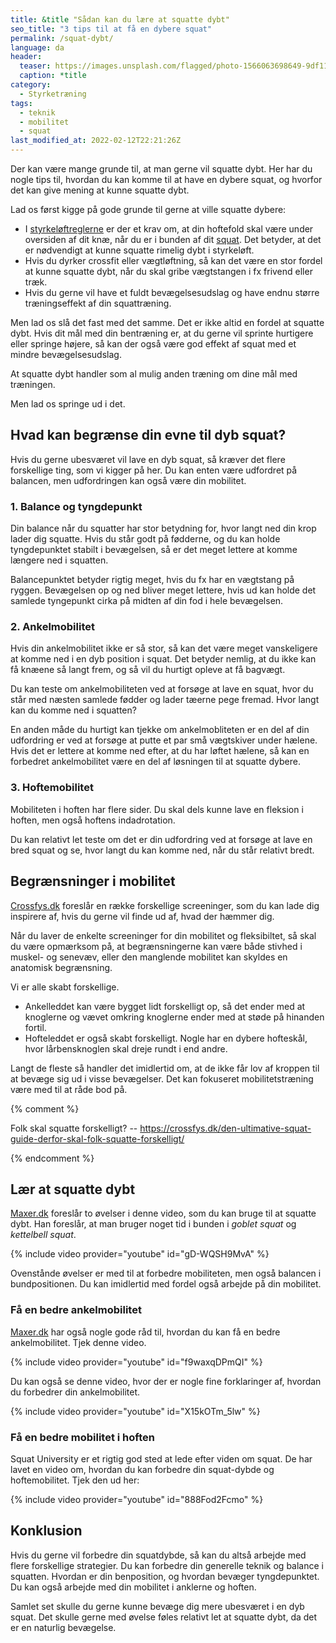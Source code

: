 ```yaml
---
title: &title "Sådan kan du lære at squatte dybt"
seo_title: "3 tips til at få en dybere squat"
permalink: /squat-dybt/
language: da
header:
  teaser: https://images.unsplash.com/flagged/photo-1566063698649-9df11f39ba51?ixlib=rb-1.2.1&ixid=MnwxMjA3fDB8MHxwaG90by1wYWdlfHx8fGVufDB8fHx8&auto=format&fit=crop&w=400&q=5
  caption: *title
category:
  - Styrketræning
tags:
  - teknik
  - mobilitet
  - squat
last_modified_at: 2022-02-12T22:21:26Z
---
```


Der kan være mange grunde til, at man gerne vil squatte dybt. Her har du nogle tips til, hvordan du kan komme til at have en dybere squat, og hvorfor det kan give mening at kunne squatte dybt.

Lad os først kigge på gode grunde til gerne at ville squatte dybere:

- I [styrkeløftreglerne](/powerlifting-rules/) er der et krav om, at din hoftefold skal være under oversiden af dit knæ, når du er i bunden af dit [squat](/squat/). Det betyder, at det er nødvendigt at kunne squatte rimelig dybt i styrkeløft.
- Hvis du dyrker crossfit eller vægtløftning, så kan det være en stor fordel at kunne squatte dybt, når du skal gribe vægtstangen i fx frivend eller træk.
- Hvis du gerne vil have et fuldt bevægelsesudslag og have endnu større træningseffekt af din squattræning.

Men lad os slå det fast med det samme. Det er ikke altid en fordel at squatte dybt. Hvis dit mål med din bentræning er, at du gerne vil sprinte hurtigere eller springe højere, så kan der også være god effekt af squat med et mindre bevægelsesudslag.

At squatte dybt handler som al mulig anden træning om dine mål med træningen.

Men lad os springe ud i det.

## Hvad kan begrænse din evne til dyb squat?

Hvis du gerne ubesværet vil lave en dyb squat, så kræver det flere forskellige ting, som vi kigger på her. Du kan enten være udfordret på balancen, men udfordringen kan også være din mobilitet.

### 1. Balance og tyngdepunkt

Din balance når du squatter har stor betydning for, hvor langt ned din krop lader dig squatte. Hvis du står godt på fødderne, og du kan holde tyngdepunktet stabilt i bevægelsen, så er det meget lettere at komme længere ned i squatten.

Balancepunktet betyder rigtig meget, hvis du fx har en vægtstang på ryggen. Bevægelsen op og ned bliver meget lettere, hvis ud kan holde det samlede tyngepunkt cirka på midten af din fod i hele bevægelsen.

### 2. Ankelmobilitet

Hvis din ankelmobilitet ikke er så stor, så kan det være meget vanskeligere at komme ned i en dyb position i squat. Det betyder nemlig, at du ikke kan få knæene så langt frem, og så vil du hurtigt opleve at få bagvægt.

Du kan teste om ankelmobiliteten ved at forsøge at lave en squat, hvor du står med næsten samlede fødder og lader tæerne pege fremad. Hvor langt kan du komme ned i squatten?

En anden måde du hurtigt kan tjekke om ankelmobliteten er en del af din udfordring er ved at forsøge at putte et par små vægtskiver under hælene. Hvis det er lettere at komme ned efter, at du har løftet hælene, så kan en forbedret ankelmobilitet være en del af løsningen til at squatte dybere.

### 3. Hoftemobilitet

Mobiliteten i hoften har flere sider. Du skal dels kunne lave en fleksion i hoften, men også hoftens indadrotation.

Du kan relativt let teste om det er din udfordring ved at forsøge at lave en bred squat og se, hvor langt du kan komme ned, når du står relativt bredt.

## Begrænsninger i mobilitet

[Crossfys.dk](https://crossfys.dk/den-ultimative-squat-guide-del-2-saadan-bliver-du-en-bedre-squatter/) foreslår en række forskellige screeninger, som du kan lade dig inspirere af, hvis du gerne vil finde ud af, hvad der hæmmer dig.

Når du laver de enkelte screeninger for din mobilitet og fleksibiltet, så skal du være opmærksom på, at begrænsningerne kan være både stivhed i muskel- og senevæv, eller den manglende mobilitet kan skyldes en anatomisk begrænsning.

Vi er alle skabt forskellige.

- Ankelleddet kan være bygget lidt forskelligt op, så det ender med at knoglerne og vævet omkring knoglerne ender med at støde på hinanden fortil.
- Hofteleddet er også skabt forskelligt. Nogle har en dybere hofteskål, hvor lårbensknoglen skal dreje rundt i end andre.

Langt de fleste så handler det imidlertid om, at de ikke får lov af kroppen til at bevæge sig ud i visse bevægelser. Det kan fokuseret mobilitetstræning være med til at råde bod på.

{% comment %}

Folk skal squatte forskelligt? -- https://crossfys.dk/den-ultimative-squat-guide-derfor-skal-folk-squatte-forskelligt/

{% endcomment %}

## Lær at squatte dybt

[Maxer.dk](https://maxer.dk/videoer/laer-squatte-dybt) foreslår to øvelser i denne video, som du kan bruge til at squatte dybt. Han foreslår, at man bruger noget tid i bunden i _goblet squat_ og _kettelbell squat_.

{% include video provider="youtube" id="gD-WQSH9MvA" %}

Ovenstånde øvelser er med til at forbedre mobiliteten, men også balancen i bundpositionen. Du kan imidlertid med fordel også arbejde på din mobilitet.

### Få en bedre ankelmobilitet

[Maxer.dk](https://maxer.dk/videoer/ankelmobilitet) har også nogle gode råd til, hvordan du kan få en bedre ankelmobilitet. Tjek denne video.

{% include video provider="youtube" id="f9waxqDPmQI" %}

Du kan også se denne video, hvor der er nogle fine forklaringer af, hvordan du forbedrer din ankelmobilitet.

{% include video provider="youtube" id="X15kOTm_5lw" %}

### Få en bedre mobilitet i hoften

Squat University er et rigtig god sted at lede efter viden om squat. De har lavet en video om, hvordan du kan forbedre din squat-dybde og hoftemobilitet. Tjek den ud her:

{% include video provider="youtube" id="888Fod2Fcmo" %}

## Konklusion

Hvis du gerne vil forbedre din squatdybde, så kan du altså arbejde med flere forskellige strategier. Du kan forbedre din generelle teknik og balance i squatten. Hvordan er din benposition, og hvordan bevæger tyngdepunktet. Du kan også arbejde med din mobilitet i anklerne og hoften.

Samlet set skulle du gerne kunne bevæge dig mere ubesværet i en dyb squat. Det skulle gerne med øvelse føles relativt let at squatte dybt, da det er en naturlig bevægelse.
